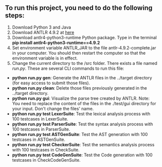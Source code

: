 ## To run this project, you need to do the following steps:

1. Download Python 3 and Java
2. Download ANTLR 4.9.2 at [here](https://www.antlr.org/download/antlr-4.9.2-complete.jar)
3. Download antlr4-python3-runtime Python package. Type in the terminal **pip install antlr4-python3-runtime==4.9.2**
4. Set environment variable ANTLR_JAR to the file antlr-4.9.2-complete.jar in your computer. You should then restart the computer so that the environment variable is in effect.
5. Change the current directory to the /src folder. There exists a file named _run.py_. These are several CLI commands to run this file:

- **python run.py gen**: Generate the ANTLR files in the ../target directory (for easy access to submit those files).
- **python run.py clean**: Delete those files previously generated in the ../target directory.
- **python run.py gui**: Visualize the parse tree created by ANTLR. Note: You need to replace the content of the files in the ./test/gui directory for your input. Don't change the files' name.
- **python run.py test LexerSuite**: Test the lexical analysis process with 100 testcases in LexerSuite.
- **python run.py test ParserSuite**: Test the syntax analysis process with 100 testcases in ParserSuite.
- **python run.py test ASTGenSuite**: Test the AST generation with 100 testcases in ASTGenSuite.
- **python run.py test CheckerSuite**: Test the semantics analysis process with 100 testcases in CheckSuite.
- **python run.py test CodeGenSuite**: Test the Code generation with 100 testcases in CheckCodeGenSuite.
